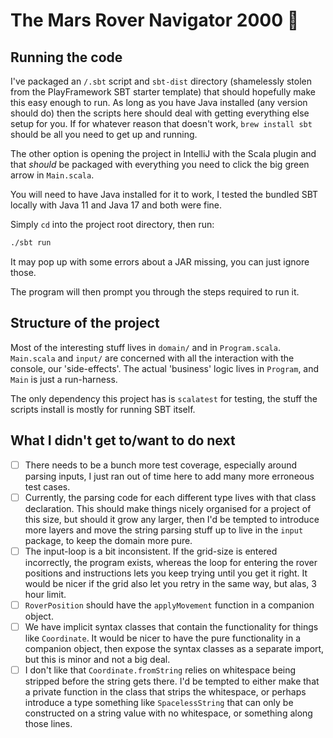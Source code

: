 # The Mars Rover Navigator 2000 🤖

## Running the code

I've packaged an `/.sbt` script and `sbt-dist` directory (shamelessly stolen from the PlayFramework SBT starter template) that should hopefully make this easy enough to run. As long as you have Java installed (any version should do) then the scripts here should deal with getting everything else setup for you. If for whatever reason that doesn't work, `brew install sbt` should be all you need to get up and running.

The other option is opening the project in IntelliJ with the Scala plugin and that _should_ be packaged with everything you need to click the big green arrow in `Main.scala`. 

You will need to have Java installed for it to work, I tested the bundled SBT locally with Java 11 and Java 17 and both were fine.

Simply `cd` into the project root directory, then run:

```bash
./sbt run
```

It may pop up with some errors about a JAR missing, you can just ignore those. 

The program will then prompt you through the steps required to run it.

## Structure of the project

Most of the interesting stuff lives in `domain/` and in `Program.scala`. `Main.scala` and `input/` are concerned with all the interaction with the console, our 'side-effects'. The actual 'business' logic lives in `Program`, and `Main` is just a run-harness. 

The only dependency this project has is `scalatest` for testing, the stuff the scripts install is mostly for running SBT itself.

## What I didn't get to/want to do next

- [ ] There needs to be a bunch more test coverage, especially around parsing inputs, I just ran out of time here to add many more erroneous test cases.
- [ ] Currently, the parsing code for each different type lives with that class declaration. This should make things nicely organised for a project of this size, but should it grow any larger, then I'd be tempted to introduce more layers and move the string parsing stuff up to live in the `input` package, to keep the domain more pure.
- [ ] The input-loop is a bit inconsistent. If the grid-size is entered incorrectly, the program exists, whereas the loop for entering the rover positions and instructions lets you keep trying until you get it right. It would be nicer if the grid also let you retry in the same way, but alas, 3 hour limit.
- [ ] `RoverPosition` should have the `applyMovement` function in a companion object.
- [ ] We have implicit syntax classes that contain the functionality for things like `Coordinate`. It would be nicer to have the pure functionality in a companion object, then expose the syntax classes as a separate import, but this is minor and not a big deal.
- [ ] I don't like that `Coordinate.fromString` relies on whitespace being stripped before the string gets there. I'd be tempted to either make that a private function in the class that strips the whitespace, or perhaps introduce a type something like `SpacelessString` that can only be constructed on a string value with no whitespace, or something along those lines.
